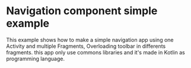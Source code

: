 # Navigation component simple example
This example shows how to make a simple navigation app using one Activity and multiple Fragments, Overloading toolbar in differents fragments.
this app only use commons libraries and it's made in Kotlin as programming language.
